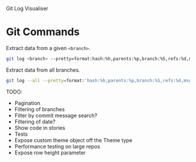 Git Log Visualiser

# Git Commands

Extract data from a given `<branch>`.
```bash
git log <branch> --pretty=format:hash:%h,parents:%p,branch:%S,refs:%d,msg:%s,cdate:%cd,adate:%ad' --date=iso
```

Extract data from all branches.
```bash
git log --all --pretty=format:'hash:%h,parents:%p,branch:%S,refs:%d,msg:%s,cdate:%cd,adate:%ad' --date=iso >> git-log-all.txt
```

TODO:
- Pagination
- Filtering of branches
- Filter by commit message search?
- Filtering of date?
- Show code in stories
- Tests
- Expose custom theme object off the Theme type
- Performance testing on large repos
- Expose row height parameter
